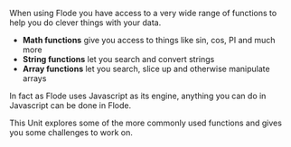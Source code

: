 When using Flode you have access to a very wide range of functions to help you do clever things with your data.

- **Math functions** give you access to things like sin, cos, PI and much more
- **String functions** let you search and convert strings
- **Array functions** let you search, slice up and otherwise manipulate arrays

In fact as Flode uses Javascript as its engine, anything you can do in Javascript can be done in Flode.

This Unit explores some of the more commonly used functions and gives you some challenges to work on.

